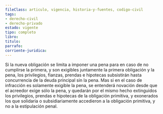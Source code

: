 ```yaml
---
fileClass: articulo, vigencia, historia-y-fuentes, codigo-civil
tags:
- derecho-civil
- derecho-privado
estado: vigente
tipo: completo
libro:
titulo:
parrafo:
corriente-juridica:
---
```

Si la nueva obligación se limita a imponer una pena para en caso de no cumplirse la primera, y son exigibles juntamente la primera obligación y la pena, los privilegios, fianzas, prendas e hipotecas subsistirán hasta concurrencia de la deuda principal sin la pena. Mas si en el caso de infracción es solamente exigible la pena, se entenderá novación desde que el acreedor exige sólo la pena, y quedarán por el mismo hecho extinguidos los privilegios, prendas e hipotecas de la obligación primitiva, y exonerados los que solidaria o subsidiariamente accedieron a la obligación primitiva, y no a la estipulación penal.